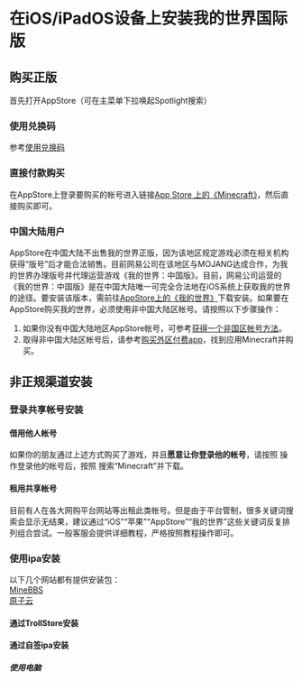 # 在iOS/iPadOS设备上安装我的世界国际版
## 购买正版
首先打开AppStore（可在主菜单下拉唤起Spotlight搜索）
### 使用兑换码
参考[使用兑换码](apple_products_tips/AppStore/buy_overseas_apps?id=使用兑换码)  
### 直接付款购买
在AppStore上登录要购买的帐号进入链接[‎App Store 上的《Minecraft》](https://apps.apple.com/hk/app/minecraft/id479516143)，然后直接购买即可。
### 中国大陆用户
AppStore在中国大陆不出售我的世界正版，因为该地区规定游戏必须在相关机构获得“版号”后才能合法销售。目前网易公司在该地区与MOJANG达成合作，为我的世界办理版号并代理运营游戏《我的世界：中国版》。目前，网易公司运营的《我的世界：中国版》是在中国大陆唯一可完全合法地在iOS系统上获取我的世界的途径。要安装该版本，需前往[AppStore上的《我的世界》](https://apps.apple.com/cn/app/我的世界-感恩季/id1243986797)下载安装。如果要在AppStore购买我的世界，必须使用非中国大陆区帐号。请按照以下步骤操作：
1. 如果你没有中国大陆地区AppStore帐号，可参考[获得一个非国区帐号方法](apple_products_tips/AppleID/get_not_chinese_mainland_account)。
2. 取得非中国大陆区帐号后，请参考[购买外区付费app](apple_products_tips/AppStore/buy_overseas_apps)，找到应用Minecraft并购买。

## 非正规渠道安装
### 登录共享帐号安装
#### 借用他人帐号
如果你的朋友通过上述方式购买了游戏，并且**愿意让你登录他的帐号**，请按照  操作登录他的帐号后，按照  搜索“Minecraft”并下载。
#### 租用共享帐号
目前有人在各大网购平台网站等出租此类帐号。但是由于平台管制，很多关键词搜索会显示无结果，建议通过“iOS”“苹果”“AppStore”“我的世界”这些关键词反复排列组合尝试。一般客服会提供详细教程，严格按照教程操作即可。
### 使用ipa安装
以下几个网站都有提供安装包：  
[MineBBS](https://mc.minebbs.com/#/ios)  
[原子云](http://res.nullatom.com/Minecraft/iOS/)  
#### 通过TrollStore安装
#### 通过自签ipa安装
##### 使用电脑

